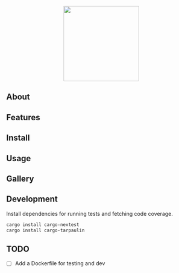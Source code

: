 <p align="center">
  <img height="200" src="https://user-images.githubusercontent.com/6121530/178105221-a2128126-c8d2-43f1-9e2d-8a20606d4f24.png">
</p>


## About

## Features

## Install

## Usage

## Gallery

## Development

Install dependencies for running tests and fetching code coverage.

```sh
cargo install cargo-nextest
cargo install cargo-tarpaulin
```



## TODO

- [ ] Add a Dockerfile for testing and dev
